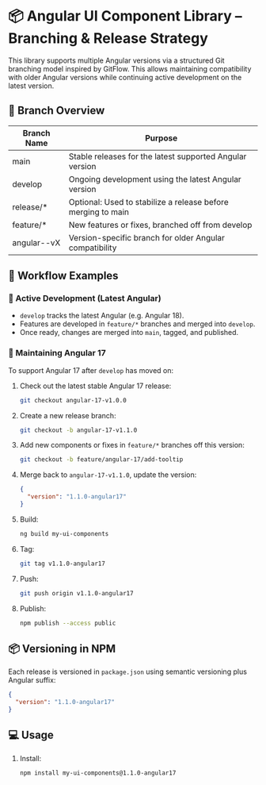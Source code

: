 # 📦 Angular UI Component Library – Branching & Release Strategy

This library supports multiple Angular versions via a structured Git branching model inspired by GitFlow.
This allows maintaining compatibility with older Angular versions while continuing active development
on the latest version.

## 🧭 Branch Overview

| Branch Name          | Purpose                                                         |
|----------------------|-----------------------------------------------------------------|
| main                 | Stable releases for the latest supported Angular version        |
| develop              | Ongoing development using the latest Angular version            |
| release/*            | Optional: Used to stabilize a release before merging to main    |
| feature/*            | New features or fixes, branched off from develop                |
| angular-<version>-vX | Version-specific branch for older Angular compatibility         |

## 🌱 Workflow Examples

### 🔹 Active Development (Latest Angular)

- `develop` tracks the latest Angular (e.g. Angular 18).
- Features are developed in `feature/*` branches and merged into `develop`.
- Once ready, changes are merged into `main`, tagged, and published.

### 🔹 Maintaining Angular 17

To support Angular 17 after `develop` has moved on:

1. Check out the latest stable Angular 17 release:
    ```bash
    git checkout angular-17-v1.0.0
    ```

2. Create a new release branch:
    ```bash
    git checkout -b angular-17-v1.1.0
    ```

3. Add new components or fixes in `feature/*` branches off this version:
    ```bash
    git checkout -b feature/angular-17/add-tooltip
    ```

4. Merge back to `angular-17-v1.1.0`, update the version:
    ```json
    {
      "version": "1.1.0-angular17" 
    }
    ```

5. Build:
    ```bash
    ng build my-ui-components
    ```

6. Tag:
    ```bash
    git tag v1.1.0-angular17
    ```

7. Push:
    ```bash
    git push origin v1.1.0-angular17
    ```

8. Publish:
    ```bash
    npm publish --access public
    ```

## 📦 Versioning in NPM

Each release is versioned in `package.json` using semantic versioning plus Angular suffix:

```json
{
  "version": "1.1.0-angular17"
}
```

## 💻 Usage

1. Install:
    ```bash
    npm install my-ui-components@1.1.0-angular17
    ```
